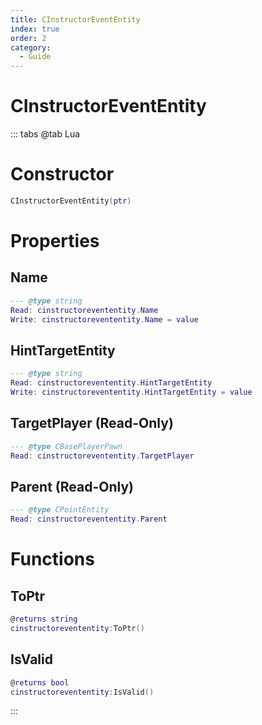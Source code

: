 ```yaml
---
title: CInstructorEventEntity
index: true
order: 2
category:
  - Guide
---
```


# CInstructorEventEntity

::: tabs
@tab Lua
# Constructor
```lua
CInstructorEventEntity(ptr)
```
# Properties
## Name 
```lua
--- @type string
Read: cinstructorevententity.Name
Write: cinstructorevententity.Name = value
```
## HintTargetEntity 
```lua
--- @type string
Read: cinstructorevententity.HintTargetEntity
Write: cinstructorevententity.HintTargetEntity = value
```
## TargetPlayer (Read-Only)
```lua
--- @type CBasePlayerPawn
Read: cinstructorevententity.TargetPlayer
```
## Parent (Read-Only)
```lua
--- @type CPointEntity
Read: cinstructorevententity.Parent
```
# Functions
## ToPtr
```lua
@returns string
cinstructorevententity:ToPtr()
```
## IsValid
```lua
@returns bool
cinstructorevententity:IsValid()
```

:::